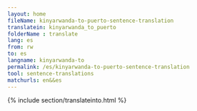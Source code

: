 ```yaml
---
layout: home
fileName: kinyarwanda-to-puerto-sentence-translation
translatein: kinyarwanda_to_puerto
folderName : translate
lang: es
from: rw
to: es
langname: kinyarwanda-to
permalink: /es/kinyarwanda-to-puerto-sentence-translation
tool: sentence-translations
matchurls: en&&es
---
```

{% include section/translateinto.html %}

